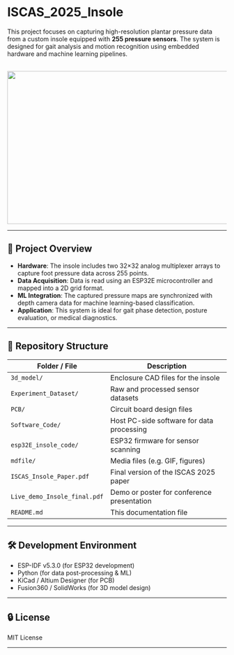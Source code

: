 # ISCAS_2025_Insole

This project focuses on capturing high-resolution plantar pressure data from a custom insole equipped with **255 pressure sensors**. The system is designed for gait analysis and motion recognition using embedded hardware and machine learning pipelines.

<br/>

<img src="./mdfile/Insole_movie.gif" width="600" height="350"/>

---

## 🧠 Project Overview

- **Hardware**: The insole includes two 32×32 analog multiplexer arrays to capture foot pressure data across 255 points.
- **Data Acquisition**: Data is read using an ESP32E microcontroller and mapped into a 2D grid format.
- **ML Integration**: The captured pressure maps are synchronized with depth camera data for machine learning-based classification.
- **Application**: This system is ideal for gait phase detection, posture evaluation, or medical diagnostics.

---

## 📁 Repository Structure

| Folder / File              | Description                                  |
|----------------------------|----------------------------------------------|
| `3d_model/`                | Enclosure CAD files for the insole           |
| `Experiment_Dataset/`      | Raw and processed sensor datasets            |
| `PCB/`                     | Circuit board design files                   |
| `Software_Code/`           | Host PC-side software for data processing    |
| `esp32E_insole_code/`      | ESP32 firmware for sensor scanning           |
| `mdfile/`                  | Media files (e.g. GIF, figures)              |
| `ISCAS_Insole_Paper.pdf`   | Final version of the ISCAS 2025 paper        |
| `Live_demo_Insole_final.pdf`| Demo or poster for conference presentation  |
| `README.md`                | This documentation file                      |

---

## 🛠️ Development Environment

- ESP-IDF v5.3.0 (for ESP32 development)
- Python (for data post-processing & ML)
- KiCad / Altium Designer (for PCB)
- Fusion360 / SolidWorks (for 3D model design)

---

## 🔒 License

MIT License 

---


